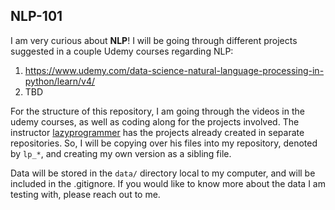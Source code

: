 ## NLP-101

I am very curious about **NLP**! I will be going through different projects suggested in a couple Udemy courses regarding NLP:
1. https://www.udemy.com/data-science-natural-language-processing-in-python/learn/v4/
2. TBD

For the structure of this repository, I am going through the videos in the udemy courses, as well as coding along for the projects involved.
The instructor [lazyprogrammer](https://github.com/lazyprogrammer/) has the projects already created in separate repositories.
So, I will be copying over his files into my repository, denoted by `lp_*`, and creating my own version as a sibling file.

Data will be stored in the `data/` directory local to my computer, and will be included in the .gitignore.
If you would like to know more about the data I am testing with, please reach out to me.